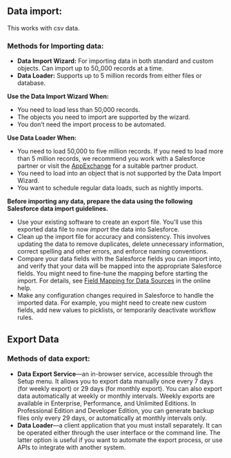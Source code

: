 ## Data import:
This works with csv data.
### Methods for Importing data:
- **Data Import Wizard:** For importing data in both standard and custom objects. Can import up to 50_000 records at a time.
- **Data Loader:** Supports up to 5 million records from either files or database.

**Use the Data Import Wizard When:**
- You need to load less than 50,000 records.
- The objects you need to import are supported by the wizard.
- You don’t need the import process to be automated.

**Use Data Loader When:**
- You need to load 50,000 to five million records. If you need to load more than 5 million records, we recommend you work with a Salesforce partner or visit the [AppExchange](http://appexchange.salesforce.com/) for a suitable partner product.
- You need to load into an object that is not supported by the Data Import Wizard.
- You want to schedule regular data loads, such as nightly imports.

**Before importing any data, prepare the data using the following Salesforce data import guidelines.** 

- Use your existing software to create an export file. You'll use this exported data file to now _import_ the data into Salesforce.
- Clean up the import file for accuracy and consistency. This involves updating the data to remove duplicates, delete unnecessary information, correct spelling and other errors, and enforce naming conventions.
- Compare your data fields with the Salesforce fields you can import into, and verify that your data will be mapped into the appropriate Salesforce fields. You might need to fine-tune the mapping before starting the import. For details, see [Field Mapping for Data Sources](https://help.salesforce.com/apex/HTViewHelpDoc?id=field_mapping_for_other_data_sources_and_organization_import.htm&language=en_US) in the online help.
- Make any configuration changes required in Salesforce to handle the imported data. For example, you might need to create new custom fields, add new values to picklists, or temporarily deactivate workflow rules.

## Export Data
### Methods of data export:
- **Data Export Service**—an in-browser service, accessible through the Setup menu. It allows you to export data manually once every 7 days (for weekly export) or 29 days (for monthly export). You can also export data automatically at weekly or monthly intervals. Weekly exports are available in Enterprise, Performance, and Unlimited Editions. In Professional Edition and Developer Edition, you can generate backup files only every 29 days, or automatically at monthly intervals only.
- **Data Loader**—a client application that you must install separately. It can be operated either through the user interface or the command line. The latter option is useful if you want to automate the export process, or use APIs to integrate with another system.